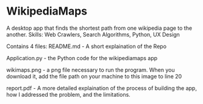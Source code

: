 # WikipediaMaps
A desktop app that finds the shortest path from one wikipedia page to the another. 
Skills: Web Crawlers, Search Algorithms, Python, UX Design

Contains 4 files:
README.md - A short explaination of the Repo

Application.py - the Python code for the wikipediamaps app

wikimaps.png - a png file necessary to run the program. When you download it, add the file path on your
machine to this image to line 20

report.pdf - A more detailed explaination of the process of building the app, how I addressed the problem, and the limitations.
